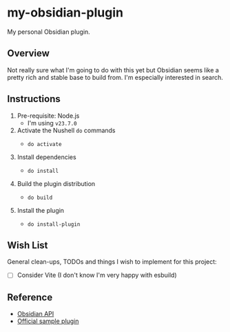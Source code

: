 # my-obsidian-plugin

My personal Obsidian plugin.


## Overview

Not really sure what I'm going to do with this yet but Obsidian seems like a pretty rich and stable base to build from.
I'm especially interested in search.


## Instructions

1. Pre-requisite: Node.js
   * I'm using `v23.7.0`
2. Activate the Nushell `do` commands
   * ```nushell
     do activate
     ```
3. Install dependencies
   * ```nushell
     do install
     ```
4. Build the plugin distribution
   * ```nushell
     do build
     ```
5. Install the plugin
   * ```nushell
     do install-plugin
     ```

## Wish List

General clean-ups, TODOs and things I wish to implement for this project:

* [ ] Consider Vite (I don't know I'm very happy with esbuild)

## Reference

* [Obsidian API](https://github.com/obsidianmd/obsidian-api)
* [Official sample plugin](https://github.com/obsidianmd/obsidian-sample-plugin)
